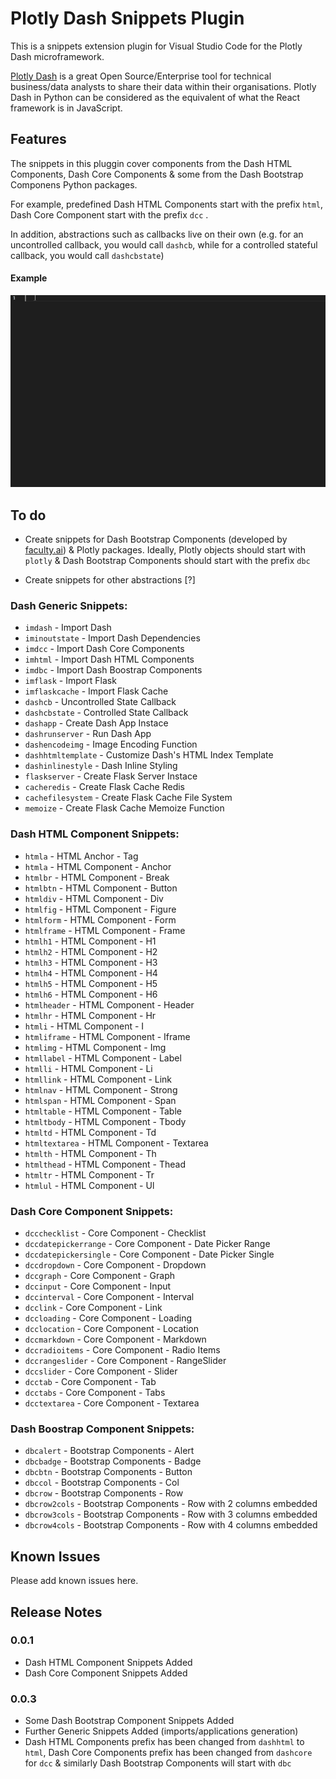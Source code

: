 # Plotly Dash Snippets Plugin 

This is a snippets extension plugin for Visual Studio Code for the Plotly Dash microframework.

[Plotly Dash](https://plotly.com/dash/) is a great Open Source/Enterprise tool for technical business/data analysts to share their data within their organisations. Plotly Dash in Python can be considered as the equivalent of what the React framework is in JavaScript.

## Features

The snippets in this pluggin cover components from the Dash HTML Components, Dash Core Components & some from the Dash Bootstrap Componens Python packages.

For example, predefined Dash HTML Components start with the prefix `html`, Dash Core Component start with the prefix `dcc` .

In addition, abstractions such as callbacks live on their own (e.g. for an uncontrolled callback, you would call `dashcb`, while for a controlled stateful callback, you would call `dashcbstate`)

#### Example

![gif](./dash-plotly-snippets-vs.gif)


## To do

- Create snippets for Dash Bootstrap Components (developed by [faculty.ai](https://faculty.ai)) & Plotly packages. Ideally, Plotly objects should start with `plotly` & Dash Bootstrap Components should start with the prefix `dbc` 

- Create snippets for other abstractions [?] 

### Dash Generic Snippets: 

- `imdash` - Import Dash
- `iminoutstate` - Import Dash Dependencies
- `imdcc` - Import Dash Core Components
- `imhtml` - Import Dash HTML Components
- `imdbc` - Import Dash Boostrap Components
- `imflask` - Import Flask
- `imflaskcache` - Import Flask Cache
- `dashcb` - Uncontrolled State Callback
- `dashcbstate` - Controlled State Callback
- `dashapp` - Create Dash App Instace
- `dashrunserver` - Run Dash App
- `dashencodeimg` - Image Encoding Function
- `dashhtmltemplate` - Customize Dash's HTML Index Template
- `dashinlinestyle` - Dash Inline Styling
- `flaskserver` - Create Flask Server Instace
- `cacheredis` - Create Flask Cache Redis
- `cachefilesystem` - Create Flask Cache File System
- `memoize` - Create Flask Cache Memoize Function

### Dash HTML Component Snippets:

- `htmla` - HTML Anchor - Tag
- `htmla` - HTML Component - Anchor
- `htmlbr` - HTML Component - Break 
- `htmlbtn` - HTML Component - Button 
- `htmldiv` - HTML Component - Div 
- `htmlfig` - HTML Component - Figure 
- `htmlform` - HTML Component - Form 
- `htmlframe` - HTML Component - Frame 
- `htmlh1` - HTML Component - H1 
- `htmlh2` - HTML Component - H2 
- `htmlh3` - HTML Component - H3 
- `htmlh4` - HTML Component - H4 
- `htmlh5` - HTML Component - H5 
- `htmlh6` - HTML Component - H6 
- `htmlheader` - HTML Component - Header 
- `htmlhr` - HTML Component - Hr 
- `htmli` - HTML Component - I 
- `htmliframe` - HTML Component - Iframe 
- `htmlimg` - HTML Component - Img 
- `htmllabel` - HTML Component - Label 
- `htmlli` - HTML Component - Li 
- `htmllink` - HTML Component - Link 
- `htmlnav` - HTML Component - Strong 
- `htmlspan` - HTML Component - Span 
- `htmltable` - HTML Component - Table 
- `htmltbody` - HTML Component - Tbody 
- `htmltd` - HTML Component - Td 
- `htmltextarea` - HTML Component - Textarea 
- `htmlth` - HTML Component - Th 
- `htmlthead` - HTML Component - Thead 
- `htmltr` - HTML Component - Tr 
- `htmlul` - HTML Component - Ul

### Dash Core Component Snippets:

- `dccchecklist` - Core Component - Checklist
- `dccdatepickerrange` - Core Component - Date Picker Range
- `dccdatepickersingle` - Core Component - Date Picker Single
- `dccdropdown` - Core Component - Dropdown
- `dccgraph` - Core Component - Graph
- `dccinput` - Core Component - Input
- `dccinterval` - Core Component - Interval
- `dcclink` - Core Component - Link
- `dccloading` - Core Component - Loading
- `dcclocation` - Core Component - Location
- `dccmarkdown` - Core Component - Markdown
- `dccradioitems` - Core Component - Radio Items
- `dccrangeslider` - Core Component - RangeSlider
- `dccslider` - Core Component - Slider
- `dcctab` - Core Component - Tab
- `dcctabs` - Core Component - Tabs
- `dcctextarea` - Core Component - Textarea

### Dash Boostrap Component Snippets:

- `dbcalert` - Bootstrap Components - Alert
- `dbcbadge` - Bootstrap Components - Badge
- `dbcbtn` - Bootstrap Components - Button
- `dbccol` - Bootstrap Components - Col
- `dbcrow` -  Bootstrap Components - Row
- `dbcrow2cols` -  Bootstrap Components - Row with 2 columns embedded
- `dbcrow3cols` -  Bootstrap Components - Row with 3 columns embedded
- `dbcrow4cols` -  Bootstrap Components - Row with 4 columns embedded

## Known Issues

Please add known issues here. 

## Release Notes

### 0.0.1
- Dash HTML Component Snippets Added
- Dash Core Component Snippets Added

### 0.0.3
- Some Dash Bootstrap Component Snippets Added
- Further Generic Snippets Added (imports/applications generation)
- Dash HTML Components prefix has been changed from `dashhtml` to `html`, Dash Core Components prefix has been changed from `dashcore` for `dcc` & similarly Dash Bootstrap Components will start with `dbc`

